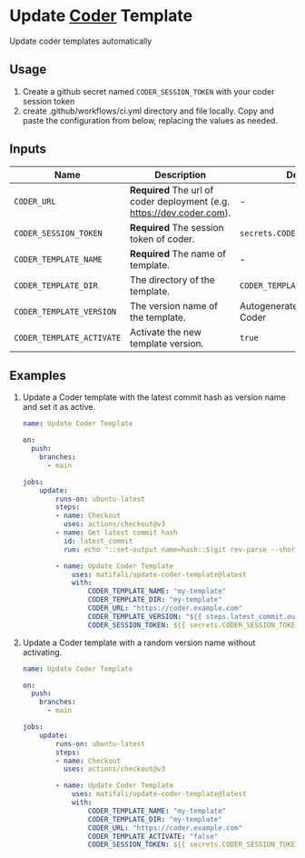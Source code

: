 # Update [Coder](https://github.com/coder/coder) Template

Update coder templates automatically

## Usage

1. Create a github secret named `CODER_SESSION_TOKEN` with your coder session token
2. create .github/workflows/ci.yml directory and file locally. Copy and paste the configuration from below, replacing the values as needed.

## Inputs

| Name                      | Description                                                              | Default                       |
| ------------------------- | ------------------------------------------------------------------------ | ----------------------------- |
| `CODER_URL`               | **Required** The url of coder deployment (e.g. <https://dev.coder.com>). | -                             |
| `CODER_SESSION_TOKEN`     | **Required** The session token of coder.                                 | `secrets.CODER_SESSION_TOKEN` |
| `CODER_TEMPLATE_NAME`     | **Required** The name of template.                                       | -                             |
| `CODER_TEMPLATE_DIR`      | The directory of the template.                                           | `CODER_TEMPLATE_NAME`         |
| `CODER_TEMPLATE_VERSION`  | The version name of the template.                                        | Autogenerated name by Coder   |
| `CODER_TEMPLATE_ACTIVATE` | Activate the new template version.                                       | `true`                        |

## Examples

1. Update a Coder template with the latest commit hash as version name and set it as active.

   ```yaml
   name: Update Coder Template

   on:
     push:
       branches:
         - main

   jobs:
       update:
           runs-on: ubuntu-latest
           steps:
           - name: Checkout
             uses: actions/checkout@v3
           - name: Get latest commit hash
             id: latest_commit
             run: echo "::set-output name=hash::$(git rev-parse --short HEAD)"

           - name: Update Coder Template
               uses: matifali/update-coder-template@latest
               with:
                   CODER_TEMPLATE_NAME: "my-template"
                   CODER_TEMPLATE_DIR: "my-template"
                   CODER_URL: "https://coder.example.com"
                   CODER_TEMPLATE_VERSION: "${{ steps.latest_commit.outputs.hash }}"
                   CODER_SESSION_TOKEN: ${{ secrets.CODER_SESSION_TOKEN }}
   ```

2. Update a Coder template with a random version name without activating.

   ```yaml
   name: Update Coder Template

   on:
     push:
       branches:
         - main

   jobs:
       update:
           runs-on: ubuntu-latest
           steps:
           - name: Checkout
             uses: actions/checkout@v3

           - name: Update Coder Template
               uses: matifali/update-coder-template@latest
               with:
                   CODER_TEMPLATE_NAME: "my-template"
                   CODER_TEMPLATE_DIR: "my-template"
                   CODER_URL: "https://coder.example.com"
                   CODER_TEMPLATE_ACTIVATE: "false"
                   CODER_SESSION_TOKEN: ${{ secrets.CODER_SESSION_TOKEN }}
   ```
